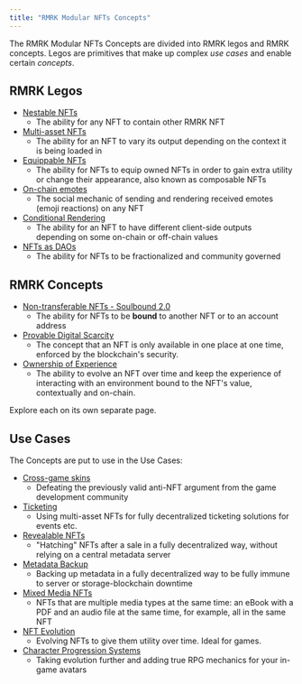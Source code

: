 ```yaml
---
title: "RMRK Modular NFTs Concepts"
---
```


The RMRK Modular NFTs Concepts are divided into RMRK legos and RMRK concepts. Legos are primitives that
make up complex _use cases_ and enable certain _concepts_.

## RMRK Legos

- [Nestable NFTs](/lego1-nested)
  - The ability for any NFT to contain other RMRK NFT
- [Multi-asset NFTs](/lego2-multi-resource)
  - The ability for an NFT to vary its output depending on the context it is being loaded in
- [Equippable NFTs](/lego25-equippable)
  - The ability for NFTs to equip owned NFTs in order to gain extra utility or change their
    appearance, also known as composable NFTs
- [On-chain emotes](/lego3-emote)
  - The social mechanic of sending and rendering received emotes (emoji reactions) on any NFT
- [Conditional Rendering](/lego4-conditional-rendering)
  - The ability for an NFT to have different client-side outputs depending on some on-chain or
    off-chain values
- [NFTs as DAOs](/lego5-dao)
  - The ability for NFTs to be fractionalized and community governed

## RMRK Concepts

- [Non-transferable NFTs - Soulbound 2.0](/nontransferable)
  - The ability for NFTs to be **bound** to another NFT or to an account address
- [Provable Digital Scarcity](/scarcity)
  - The concept that an NFT is only available in one place at one time, enforced by the blockchain's
    security.
- [Ownership of Experience](/ownershipxp)
  - The ability to evolve an NFT over time and keep the experience of interacting with an environment bound to the NFT's value, contextually and on-chain.

Explore each on its own separate page.

## Use Cases

The Concepts are put to use in the Use Cases:

- [Cross-game skins](/usecases/cross_game_skins)
  - Defeating the previously valid anti-NFT argument from the game development community
- [Ticketing](/usecases/ticketing)
  - Using multi-asset NFTs for fully decentralized ticketing solutions for events etc.
- [Revealable NFTs](/usecases/revealable)
  - "Hatching" NFTs after a sale in a fully decentralized way, without relying on a central metadata server
- [Metadata Backup](/usecases/backups)
  - Backing up metadata in a fully decentralized way to be fully immune to server or storage-blockchain downtime
- [Mixed Media NFTs](/usecases/mixedmedia)
  - NFTs that are multiple media types at the same time: an eBook with a PDF and an audio file at the same time, for example, all in the same NFT
- [NFT Evolution](/usecases/evolution)
  - Evolving NFTs to give them utility over time. Ideal for games.
- [Character Progression Systems](/usecases/charprog)
  - Taking evolution further and adding true RPG mechanics for your in-game avatars
